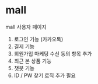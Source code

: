 # mall
mall 사용자 페이지
1. 로그인 기능 (카카오톡)
2. 결제 기능
3. 회원가입 마케팅 수신 동의 항목 추가
4. 최근 본 상품 기능
5. 챗봇 기능
6. ID / PW 찾기 로직 추가 필요

